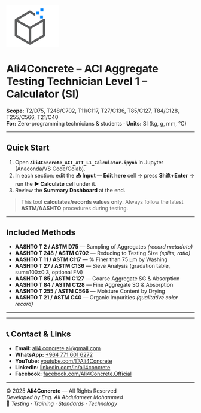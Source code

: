 <p align="left">
  <img src="ali4concrete-logo.png" alt="Ali4Concrete Logo" width="140">
</p>

# Ali4Concrete – ACI Aggregate Testing Technician Level 1 – Calculator (SI)

**Scope:** T2/D75, T248/C702, T11/C117, T27/C136, T85/C127, T84/C128, T255/C566, T21/C40  
**For:** Zero-programming technicians & students · **Units:** SI (kg, g, mm, °C)

---

## Quick Start
1. Open **`Ali4Concrete_ACI_ATT_L1_Calculator.ipynb`** in Jupyter (Anaconda/VS Code/Colab).  
2. In each section: edit the **📥 Input — Edit here** cell → press **Shift+Enter** → run the **▶ Calculate** cell under it.  
3. Review the **Summary Dashboard** at the end.

> This tool **calculates/records values only**. Always follow the latest **ASTM/AASHTO** procedures during testing.

---

## Included Methods
- **AASHTO T 2 / ASTM D75** — Sampling of Aggregates *(record metadata)*  
- **AASHTO T 248 / ASTM C702** — Reducing to Testing Size *(splits, ratio)*  
- **AASHTO T 11 / ASTM C117** — % Finer than 75 μm by Washing  
- **AASHTO T 27 / ASTM C136** — Sieve Analysis (gradation table, sum≈100±0.3, optional FM)  
- **AASHTO T 85 / ASTM C127** — Coarse Aggregate SG & Absorption  
- **AASHTO T 84 / ASTM C128** — Fine Aggregate SG & Absorption  
- **AASHTO T 255 / ASTM C566** — Moisture Content by Drying  
- **AASHTO T 21 / ASTM C40** — Organic Impurities *(qualitative color record)*

---

---

## 📞 Contact & Links

- **Email:** [ali4.concrete.ai@gmail.com](mailto:ali4.concrete.ai@gmail.com)  
- **WhatsApp:** [+964 771 601 6272](https://wa.me/9647716016272)  
- **YouTube:** [youtube.com/@Ali4Concrete](https://www.youtube.com/@Ali4Concrete)  
- **LinkedIn:** [linkedin.com/in/ali4concrete](https://www.linkedin.com/in/ali4concrete/)  
- **Facebook:** [facebook.com/Ali4Concrete.Official](https://www.facebook.com/Ali4Concrete.Official)

---

© 2025 **Ali4Concrete** — All Rights Reserved  
*Developed by Eng. Ali Abdulameer Mohammed*  
🧱 *Testing · Training · Standards · Technology*

